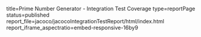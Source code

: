 title=Prime Number Generator - Integration Test Coverage type=reportPage status=published report_file=jacoco/jacocoIntegrationTestReport/html/index.html report_iframe_aspectratio=embed-responsive-16by9
